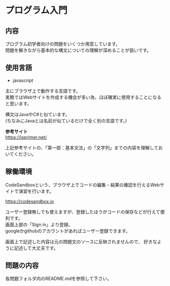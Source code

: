 # プログラム入門

## 内容
プログラム初学者向けの問題をいくつか用意しています。  
問題を解きながら基本的な構文についての理解が深めることが狙いです。

## 使用言語

- javascript

主にブラウザ上で動作する言語です。  
実務ではWebサイトを作成する機会が多い為、ほぼ確実に使用することになると思います。 

構文はJavaやC#と似ています。  
(ちなみにJavaとは名前が似ているだけで全く別の言語です。)

**参考サイト**  
https://jsprimer.net/

上記参考サイトの、「第一部：基本文法」の「文字列」までの内容を理解しておいてください。


  
## 稼働環境
CodeSandboxという、ブラウザ上でコードの編集・結果の確認を行えるWebサイトで演習を行います。

https://codesandbox.io  

ユーザー登録無しでも使えますが、登録したほうがコードの保存などが行えて便利です。  
画面上部の「Sign in」より登録。  
googleかgithubのアカウントがあればユーザー登録できます。  

画面上で記述した内容は元の問題文のソースに反映されませんので、
好きなように記述して大丈夫です。


## 問題の内容
各問題フォルダ内のREADME.mdを参照して下さい。


